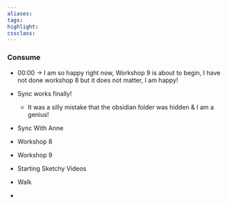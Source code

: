 ```yaml
---
aliases:  
tags:
highlight:  
cssclass:
---
```

### Consume
- 00:00 → I am so happy right now, Workshop 9 is about to begin, I have not done workshop 8 but it does not matter, I am happy!

- Sync works finally!
    - It was a silly mistake that the obsidian folder was hidden & I am a genius!



- Sync With Anne
- Workshop 8
- Workshop 9
- Starting Sketchy Videos
- Walk
- 